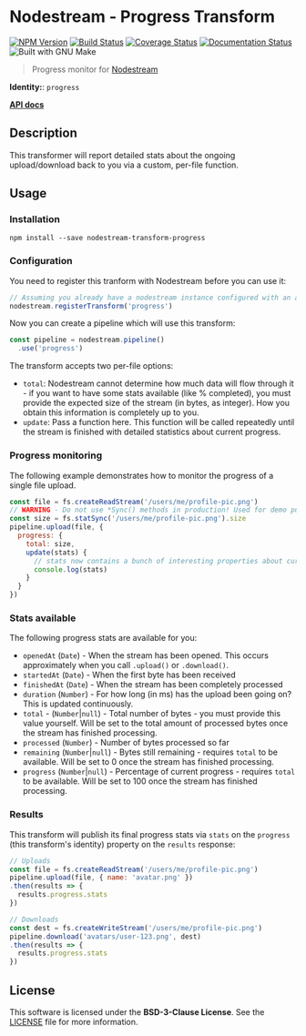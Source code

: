 [npm-badge]: https://badge.fury.io/js/nodestream-transform-progress.svg
[npm-url]: https://npmjs.org/package/nodestream-transform-progress
[travis-badge]: https://travis-ci.org/nodestream/nodestream-transform-progress.svg
[travis-url]: https://travis-ci.org/nodestream/nodestream-transform-progress
[coveralls-badge]: https://img.shields.io/coveralls/nodestream/nodestream-transform-progress.svg
[coveralls-url]: https://coveralls.io/r/nodestream/nodestream-transform-progress
[inch-badge]: http://inch-ci.org/github/nodestream/nodestream-transform-progress.svg
[inch-url]: http://inch-ci.org/github/nodestream/nodestream-transform-progress
[make-badge]: https://img.shields.io/badge/built%20with-GNU%20Make-brightgreen.svg
[apidocs-url]: https://nodestream.github.io/nodestream-transform-progress
[nodestream-url]: https://github.com/nodestream/nodestream

# Nodestream - Progress Transform

[![NPM Version][npm-badge]][npm-url]
[![Build Status][travis-badge]][travis-url]
[![Coverage Status][coveralls-badge]][coveralls-url]
[![Documentation Status][inch-badge]][inch-url]
![Built with GNU Make][make-badge]

> Progress monitor for [Nodestream][nodestream-url]

**Identity:**: `progress`

[**API docs**][apidocs-url]

## Description

This transformer will report detailed stats about the ongoing upload/download back to you via a custom, per-file function.

## Usage

### Installation

`npm install --save nodestream-transform-progress`

### Configuration

You need to register this tranform with Nodestream before you can use it:

```js
// Assuming you already have a nodestream instance configured with an adapter
nodestream.registerTransform('progress')
```

Now you can create a pipeline which will use this transform:

```js
const pipeline = nodestream.pipeline()
  .use('progress')
```

The transform accepts two per-file options:

- `total`: Nodestream cannot determine how much data will flow through it - if you want to have some stats available (like % completed), you must provide the expected size of the stream (in bytes, as integer). How you obtain this information is completely up to you.
- `update`: Pass a function here. This function will be called repeatedly until the stream is finished with detailed statistics about current progress.

### Progress monitoring

The following example demonstrates how to monitor the progress of a single file upload.

```js
const file = fs.createReadStream('/users/me/profile-pic.png')
// WARNING - Do not use *Sync() methods in production! Used for demo purposes only.
const size = fs.statSync('/users/me/profile-pic.png').size
pipeline.upload(file, {
  progress: {
    total: size,
    update(stats) {
      // stats now contains a bunch of interesting properties about current progress
      console.log(stats)
    }
  }
})
```

### Stats available

The following progress stats are available for you:

- `openedAt` (`Date`) - When the stream has been opened. This occurs approximately when you call `.upload()` or `.download()`.
- `startedAt` (`Date`) - When the first byte has been received
- `finishedAt` (`Date`) - When the stream has been completely processed
- `duration` (`Number`) - For how long (in ms) has the upload been going on? This is updated continuously.
- `total` - (`Number`|`null`) - Total number of bytes - you must provide this value yourself. Will be set to the total amount of processed bytes once the stream has finished processing.
- `processed` (`Number`) - Number of bytes processed so far
- `remaining` (`Number`|`null`) - Bytes still remaining - requires `total` to be available. Will be set to 0 once the stream has finished processing.
- `progress` (`Number`|`null`) - Percentage of current progress - requires `total` to be available. Will be set to 100 once the stream has finished processing.

### Results

This transform will publish its final progress stats via `stats` on the `progress` (this transform's identity) property on the `results` response:

```js
// Uploads
const file = fs.createReadStream('/users/me/profile-pic.png')
pipeline.upload(file, { name: 'avatar.png' })
.then(results => {
  results.progress.stats
})

// Downloads
const dest = fs.createWriteStream('/users/me/profile-pic.png')
pipeline.download('avatars/user-123.png', dest)
.then(results => {
  results.progress.stats
})
```

## License

This software is licensed under the **BSD-3-Clause License**. See the [LICENSE](LICENSE) file for more information.

